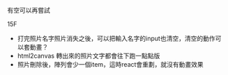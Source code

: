 有空可以再嘗試

15F
- 打完照片名字照片消失之後，可以把輸入名字的input也清空，清空的動作可以套動畫？
- html2canvas 轉出來的照片文字都會往下跑一點點版
- 照片刪除後，陣列會少一個item，這時react會重劃，就沒有動畫效果
